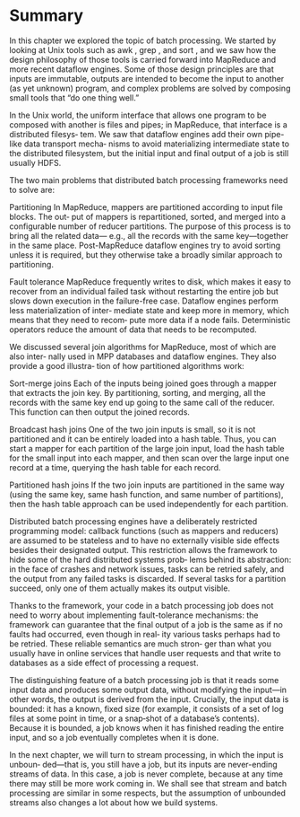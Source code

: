 # Summary

In this chapter we explored the topic of batch processing. We started by looking at
Unix tools such as awk , grep , and sort , and we saw how the design philosophy of
those tools is carried forward into MapReduce and more recent dataflow engines.
Some of those design principles are that inputs are immutable, outputs are intended
to become the input to another (as yet unknown) program, and complex problems
are solved by composing small tools that “do one thing well.”

In the Unix world, the uniform interface that allows one program to be composed
with another is files and pipes; in MapReduce, that interface is a distributed filesys‐
tem. We saw that dataflow engines add their own pipe-like data transport mecha‐
nisms to avoid materializing intermediate state to the distributed filesystem, but the
initial input and final output of a job is still usually HDFS.

The two main problems that distributed batch processing frameworks need to solve
are:

Partitioning
In MapReduce, mappers are partitioned according to input file blocks. The out‐
put of mappers is repartitioned, sorted, and merged into a configurable number
of reducer partitions. The purpose of this process is to bring all the related data—
e.g., all the records with the same key—together in the same place.
Post-MapReduce dataflow engines try to avoid sorting unless it is required, but
they otherwise take a broadly similar approach to partitioning.

Fault tolerance
MapReduce frequently writes to disk, which makes it easy to recover from an
individual failed task without restarting the entire job but slows down execution
in the failure-free case. Dataflow engines perform less materialization of inter‐
mediate state and keep more in memory, which means that they need to recom‐
pute more data if a node fails. Deterministic operators reduce the amount of data
that needs to be recomputed.

We discussed several join algorithms for MapReduce, most of which are also inter‐
nally used in MPP databases and dataflow engines. They also provide a good illustra‐
tion of how partitioned algorithms work:

Sort-merge joins
Each of the inputs being joined goes through a mapper that extracts the join key.
By partitioning, sorting, and merging, all the records with the same key end up
going to the same call of the reducer. This function can then output the joined
records.

Broadcast hash joins
One of the two join inputs is small, so it is not partitioned and it can be entirely
loaded into a hash table. Thus, you can start a mapper for each partition of the
large join input, load the hash table for the small input into each mapper, and
then scan over the large input one record at a time, querying the hash table for
each record.

Partitioned hash joins
If the two join inputs are partitioned in the same way (using the same key, same
hash function, and same number of partitions), then the hash table approach can
be used independently for each partition.

Distributed batch processing engines have a deliberately restricted programming
model: callback functions (such as mappers and reducers) are assumed to be stateless
and to have no externally visible side effects besides their designated output. This
restriction allows the framework to hide some of the hard distributed systems prob‐
lems behind its abstraction: in the face of crashes and network issues, tasks can be
retried safely, and the output from any failed tasks is discarded. If several tasks for a
partition succeed, only one of them actually makes its output visible.

Thanks to the framework, your code in a batch processing job does not need to worry
about implementing fault-tolerance mechanisms: the framework can guarantee that
the final output of a job is the same as if no faults had occurred, even though in real‐
ity various tasks perhaps had to be retried. These reliable semantics are much stron‐
ger than what you usually have in online services that handle user requests and that
write to databases as a side effect of processing a request.

The distinguishing feature of a batch processing job is that it reads some input data
and produces some output data, without modifying the input—in other words, the
output is derived from the input. Crucially, the input data is bounded: it has a known,
fixed size (for example, it consists of a set of log files at some point in time, or a snap‐shot of a database’s contents). Because it is bounded, a job knows when it has finished reading the entire input, and so a job eventually completes when it is done.

In the next chapter, we will turn to stream processing, in which the input is unboun‐
ded—that is, you still have a job, but its inputs are never-ending streams of data. In
this case, a job is never complete, because at any time there may still be more work
coming in. We shall see that stream and batch processing are similar in some
respects, but the assumption of unbounded streams also changes a lot about how we
build systems.